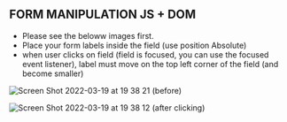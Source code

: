 ## FORM MANIPULATION JS + DOM

- Please see the beloww images first.
- Place your form labels inside the field (use position Absolute)
- when user clicks on field (field is focused, you can use the focused event listener), label must move on the top left corner of the field (and become smaller)

![Screen Shot 2022-03-19 at 19 38 21](https://user-images.githubusercontent.com/29278355/159132128-0d34bf14-570b-457a-b411-2fa1392e52cb.png)
(before)

![Screen Shot 2022-03-19 at 19 38 12](https://user-images.githubusercontent.com/29278355/159132131-034ffea6-00da-4385-b0a6-ef3f7092e1d3.png)
(after clicking)
